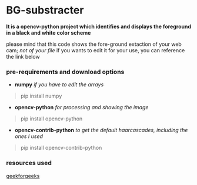 # **BG-substracter**
**It is a opencv-python project which identifies and displays the foreground in a black and white color scheme**

please mind that this code shows the fore-ground extaction of your web cam; *not of your file* 
if you wants to edit it for your use, you can reference the link below

### pre-requirements and download options
+ **numpy** *if you have to edit the arrays*
>pip install numpy

+ **opencv-python** *for processing and showing the image*
>pip install opencv-python

+ **opencv-contrib-python** *to get the default haarcascades, including the ones I used*
>pip install opencv-contrib-python

### resources used
[geekforgeeks](https://www.geeksforgeeks.org/background-subtraction-opencv "Background subtraction – OpenCV")
